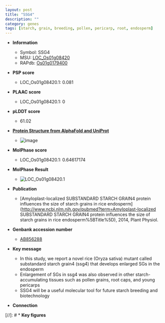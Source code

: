 ```yaml
---
layout: post
title: "SSG4"
description: ""
category: genes
tags: [starch, grain, breeding, pollen, pericarp, root, endosperm]
---
```


* **Information**  
    + Symbol: SSG4  
    + MSU: [LOC_Os01g08420](http://rice.plantbiology.msu.edu/cgi-bin/ORF_infopage.cgi?orf=LOC_Os01g08420)  
    + RAPdb: [Os01g0179400](http://rapdb.dna.affrc.go.jp/viewer/gbrowse_details/irgsp1?name=Os01g0179400)  

* **PSP score**  
    + LOC_Os01g08420.1: 0.081 

* **PLAAC score**  
    + LOC_Os01g08420.1: 0 

* **pLDDT score**
    + 61.02

* **[Protein Structure from AlphaFold and UniProt](https://www.uniprot.org/uniprotkb/W0RYD3/entry#structure)**
    + ![image](https://ricepsp.github.io/images/W/AF-W0RYD3-F1.png)

* **MolPhase score**
    + LOC_Os01g08420.1: 0.64617174

* **MolPhase Result**
    + ![LOC_Os01g08420.1](https://304243504.github.io/Pictures/LOC_Os01g/LOC_Os01g08420.1.png)

* **Publication**  
    + [Amyloplast-localized SUBSTANDARD STARCH GRAIN4 protein influences the size of starch grains in rice endosperm](http://www.ncbi.nlm.nih.gov/pubmed?term=Amyloplast-localized SUBSTANDARD STARCH GRAIN4 protein influences the size of starch grains in rice endosperm%5BTitle%5D), 2014, Plant Physiol.

* **Genbank accession number**  
    + [AB856288](http://www.ncbi.nlm.nih.gov/nuccore/AB856288)

* **Key message**  
    + In this study, we report a novel rice (Oryza sativa) mutant called substandard starch grain4 (ssg4) that develops enlarged SGs in the endosperm
    + Enlargement of SGs in ssg4 was also observed in other starch-accumulating tissues such as pollen grains, root caps, and young pericarps
    + SSG4 will be a useful molecular tool for future starch breeding and biotechnology

* **Connection**  

[//]: # * **Key figures**  



